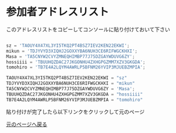 # 参加者アドレスリスト
このアドレスリストをコピーしてコンソールに貼り付けておいて下さい

```js

sz = 'TAOUY4X47XL3YI5TKQ2PT4BSZ7IEV2KEN22EKWI';  
mikun = 'TDJYVYD3XIQHJ2GOXXYBA6NUH3CE6RIFWGCKHXI'; 
Masa = 'TA5CNYW2CVYZMNEQHIMBP77J75DZGAYWDUVG6ZY';
hossiiii = 'TBUUHQZDAC27JKGONHU4ZXHGPGZMM7XZV3GKGDA';
tomohiro = 'TB7E4A2LQYM4AWRLP5BFNM26YVIP3MJUEBZMPIA';

TAOUY4X47XL3YI5TKQ2PT4BSZ7IEV2KEN22EKWI = "sz"
TDJYVYD3XIQHJ2GOXXYBA6NUH3CE6RIFWGCKHXI = "mikun"
TA5CNYW2CVYZMNEQHIMBP77J75DZGAYWDUVG6ZY = 'Masa';
TBUUHQZDAC27JKGONHU4ZXHGPGZMM7XZV3GKGDA = "hossiiii"
TB7E4A2LQYM4AWRLP5BFNM26YVIP3MJUEBZMPIA = "tomohiro" 


```

貼り付けが完了したら以下リンクをクリックして元のページ

[元のページへ戻る](https://github.com/hossiiii/quick_learning_symbol_hoshoku/blob/main/quick_learning_symbol_hoshoku_5.md#%E8%87%AA%E5%88%86%E3%81%AE%E5%BD%B9%E3%82%92%E7%A2%BA%E8%AA%8D%E3%81%99%E3%82%8B)
